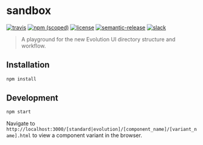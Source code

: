 # sandbox

[![travis](https://img.shields.io/travis/evolution-ui/sandbox.svg)](https://travis-ci.org/evolution-ui/sandbox) [![npm (scoped)](https://img.shields.io/npm/v/@cbracco/sandbox.svg)](https://npm.im/@cbracco/sandbox) [![license](https://img.shields.io/github/license/mashape/apistatus.svg)](./LICENSE.md) [![semantic-release](https://img.shields.io/badge/%20%20%F0%9F%93%A6%F0%9F%9A%80-semantic--release-e10079.svg)](https://github.com/semantic-release/semantic-release) [![slack](https://evolution-ui.herokuapp.com/badge.svg)](https://evolution-ui.herokuapp.com/)

> A playground for the new Evolution UI directory structure and workflow.

## Installation

```bash
npm install
```

## Development

```bash
npm start
```

Navigate to `http://localhost:3000/[standard|evolution]/[component_name]/[variant_name].html` to view a component variant in the browser.
